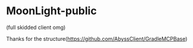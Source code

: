 # MoonLight-public
(full skidded client omg)

Thanks for the structure(https://github.com/AbyssClient/GradleMCPBase)
